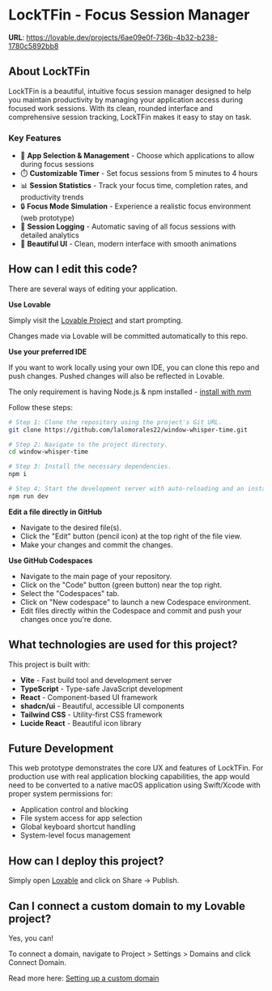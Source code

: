 
# LockTFin - Focus Session Manager

**URL**: https://lovable.dev/projects/6ae09e0f-736b-4b32-b238-1780c5892bb8

## About LockTFin

LockTFin is a beautiful, intuitive focus session manager designed to help you maintain productivity by managing your application access during focused work sessions. With its clean, rounded interface and comprehensive session tracking, LockTFin makes it easy to stay on task.

### Key Features

- 🎯 **App Selection & Management** - Choose which applications to allow during focus sessions
- ⏱️ **Customizable Timer** - Set focus sessions from 5 minutes to 4 hours
- 📊 **Session Statistics** - Track your focus time, completion rates, and productivity trends
- 🔒 **Focus Mode Simulation** - Experience a realistic focus environment (web prototype)
- 💾 **Session Logging** - Automatic saving of all focus sessions with detailed analytics
- 🎨 **Beautiful UI** - Clean, modern interface with smooth animations

## How can I edit this code?

There are several ways of editing your application.

**Use Lovable**

Simply visit the [Lovable Project](https://lovable.dev/projects/6ae09e0f-736b-4b32-b238-1780c5892bb8) and start prompting.

Changes made via Lovable will be committed automatically to this repo.

**Use your preferred IDE**

If you want to work locally using your own IDE, you can clone this repo and push changes. Pushed changes will also be reflected in Lovable.

The only requirement is having Node.js & npm installed - [install with nvm](https://github.com/nvm-sh/nvm#installing-and-updating)

Follow these steps:

```sh
# Step 1: Clone the repository using the project's Git URL.
git clone https://github.com/lalomorales22/window-whisper-time.git

# Step 2: Navigate to the project directory.
cd window-whisper-time

# Step 3: Install the necessary dependencies.
npm i

# Step 4: Start the development server with auto-reloading and an instant preview.
npm run dev
```

**Edit a file directly in GitHub**

- Navigate to the desired file(s).
- Click the "Edit" button (pencil icon) at the top right of the file view.
- Make your changes and commit the changes.

**Use GitHub Codespaces**

- Navigate to the main page of your repository.
- Click on the "Code" button (green button) near the top right.
- Select the "Codespaces" tab.
- Click on "New codespace" to launch a new Codespace environment.
- Edit files directly within the Codespace and commit and push your changes once you're done.

## What technologies are used for this project?

This project is built with:

- **Vite** - Fast build tool and development server
- **TypeScript** - Type-safe JavaScript development
- **React** - Component-based UI framework
- **shadcn/ui** - Beautiful, accessible UI components
- **Tailwind CSS** - Utility-first CSS framework
- **Lucide React** - Beautiful icon library

## Future Development

This web prototype demonstrates the core UX and features of LockTFin. For production use with real application blocking capabilities, the app would need to be converted to a native macOS application using Swift/Xcode with proper system permissions for:

- Application control and blocking
- File system access for app selection
- Global keyboard shortcut handling
- System-level focus management

## How can I deploy this project?

Simply open [Lovable](https://lovable.dev/projects/6ae09e0f-736b-4b32-b238-1780c5892bb8) and click on Share → Publish.

## Can I connect a custom domain to my Lovable project?

Yes, you can!

To connect a domain, navigate to Project > Settings > Domains and click Connect Domain.

Read more here: [Setting up a custom domain](https://docs.lovable.dev/tips-tricks/custom-domain#step-by-step-guide)
